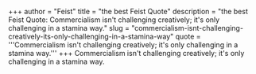 +++
author = "Feist"
title = "the best Feist Quote"
description = "the best Feist Quote: Commercialism isn't challenging creatively; it's only challenging in a stamina way."
slug = "commercialism-isnt-challenging-creatively-its-only-challenging-in-a-stamina-way"
quote = '''Commercialism isn't challenging creatively; it's only challenging in a stamina way.'''
+++
Commercialism isn't challenging creatively; it's only challenging in a stamina way.
